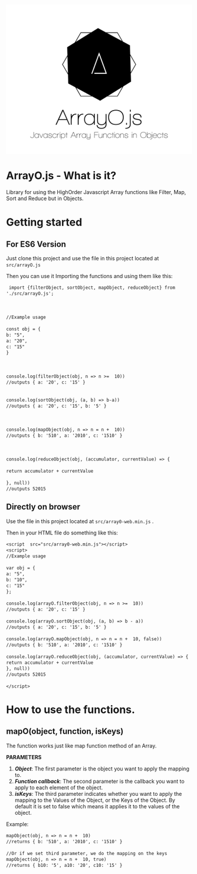 
![enter image description here](https://raw.githubusercontent.com/bonillas/arrayO/master/logo/ArrayO.png)

# ArrayO.js - What is it?

 Library for using the HighOrder Javascript Array functions  like Filter, Map, Sort  and Reduce but in Objects.

# Getting started

## For ES6 Version
Just clone this project and use the file in this project located at `src/arrayO.js`

Then you can use it Importing the functions and using them like this:

     import {filterObject, sortObject, mapObject, reduceObject} from  './src/arrayO.js';
    
      
    
    //Example usage
    
    const obj = {
    b: "5",
    a: "20",
    c: "15"
    }
    
      
    
    console.log(filterObject(obj, n => n >=  10))
    //outputs { a: '20', c: '15' }
      
    
    console.log(sortObject(obj, (a, b) => b-a))
    //outputs { a: '20', c: '15', b: '5' }
    
      
    
    console.log(mapObject(obj, n => n = n +  10))
    //outputs { b: '510', a: '2010', c: '1510' }
    
      
    
    console.log(reduceObject(obj, (accumulator, currentValue) => {
    
    return accumulator + currentValue
    
    }, null))
    //outputs 52015

## Directly on browser

Use the file in this project located at `src/array0-web.min.js` .

Then in your HTML file do something like this:

    <script  src="src/array0-web.min.js"></script>
    <script>
    //Example usage
    
    var obj = {
    a: "5",
    b: "10",
    c: "15"
    };
    
    console.log(arrayO.filterObject(obj, n => n >=  10))
    //outputs { a: '20', c: '15' }
    
    console.log(arrayO.sortObject(obj, (a, b) => b - a))
    //outputs { a: '20', c: '15', b: '5' }
  
    console.log(arrayO.mapObject(obj, n => n = n +  10, false))    
    //outputs { b: '510', a: '2010', c: '1510' }
    
    console.log(arrayO.reduceObject(obj, (accumulator, currentValue) => {
    return accumulator + currentValue
    }, null))
    //outputs 52015
    
    </script>

# How to use the functions.
## mapO(object, function, isKeys)
The function works just like map function method of an Array.

**PARAMETERS**

1) ***Object***: The first parameter is the object you want to apply the mapping to.
2) ***Function callback***: The second parameter is the callback you want to apply to each element of the object.
2) ***isKeys***: The third parameter indicates whether you want to apply the mapping to the Values of the Object, or the Keys of the Object. By default it is set to false which means it applies it to the values of the object.

Example:

    mapObject(obj, n => n = n +  10)
    //returns { b: '510', a: '2010', c: '1510' }

    //Or if we set third parameter, we do the mapping on the keys
    mapObject(obj, n => n = n +  10, true)
    //returns { b10: '5', a10: '20', c10: '15' }


